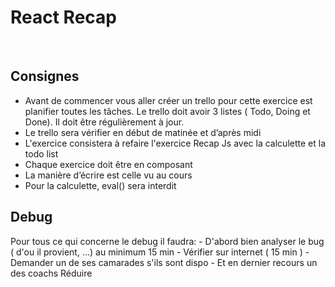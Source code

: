 # React Recap
​
## Consignes  
- Avant de commencer vous aller créer un trello pour cette exercice est planifier toutes les tâches. Le trello doit avoir 3 listes ( Todo, Doing et Done). Il doit être régulièrement à jour.
- Le trello sera vérifier en début de matinée et d’après midi
- L'exercice consistera à refaire l'exercice Recap Js avec la calculette et la todo list
- Chaque exercice doit être en composant 
- La manière d’écrire est celle vu au cours
- Pour la calculette, eval() sera interdit
​
## Debug
 Pour tous ce qui concerne le debug il faudra:
	  - D'abord bien analyser le bug ( d'ou il provient, ...) au minimum 15 min
	  - Vérifier sur internet ( 15 min )
	  - Demander un de ses camarades s'ils sont dispo
	  - Et en dernier recours un des coachs 
Réduire